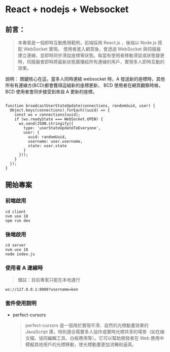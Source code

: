 # React + nodejs + Websocket

## 前言：

> 本專案是一個即時互動應用範例，前端採用 React.js ，後端以 Node.js 搭配 WebSocket 實現。
> 使用者進入網頁後，會透過 WebSocket 與伺服器建立連線，並即時同步滑鼠座標等狀態。每當有使用者移動滑鼠或狀態變更時，伺服器會即時將最新狀態廣播給所有連線的用戶，實現多人即時互動的效果。

說明：
關鍵核心在這，當多人同時連結 websocket 時，A 發送新的座標時，其他所有有連線方(BCD)都會獲得這組新的座標更新，
BCD 使用者在網頁觀察時候，BCD 使用者會同步接受到來自 A 更新的座標。

```

function broadcastUserStateUpdate(connections, randomUuid, user) {
  Object.keys(connections).forEach((uuid) => {
    const ws = connections[uuid];
    if (ws.readyState === WebSocket.OPEN) {
      ws.send(JSON.stringify({
        type: 'userStateUpdateToEveryone',
        user: {
          uuid: randomUuid,
          username: user.username,
          state: user.state
        }
      }));
    }
  });
}
```

## 開始專案

### 前端啟用

```
cd client
nvm use 18
npm run dev
```

### 後端啟用

```
cd server
nvm use 18
node index.js
```

### 使用者 A 連線時

> 備註：目前專案只能在本地運行

```
ws://127.0.0.1:8000?username=ken
```

### 套件使用說明

- perfect-cursors
  > perfect-cursors 是一個用於實現平滑、自然的光標動畫效果的 JavaScript 庫，特別適合需要多人協作或實時光標共享的場景（如在線文檔、協同編輯工具、白板應用等）。它可以幫助開發者在 Web 應用中模擬其他用戶的光標移動，使光標動畫更加流暢和逼真。
